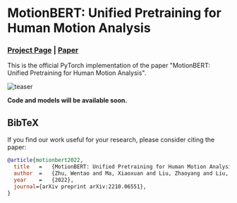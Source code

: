 # MotionBERT: Unified Pretraining for Human Motion Analysis

### [Project Page](https://motionbert.github.io/) | [Paper](https://arxiv.org/pdf/2210.06551.pdf)

This is the official PyTorch implementation of the paper "MotionBERT: Unified Pretraining for Human Motion Analysis".

![teaser](https://motionbert.github.io/assets/teaser.gif)



**Code and models will be available soon.**



## BibTeX

If you find our work useful for your research, please consider citing the paper:

```bibtex
@article{motionbert2022,
  title   =   {MotionBERT: Unified Pretraining for Human Motion Analysis}, 
  author  =   {Zhu, Wentao and Ma, Xiaoxuan and Liu, Zhaoyang and Liu, Libin and Wu, Wayne and Wang, Yizhou},
  year    =   {2022},
  journal={arXiv preprint arXiv:2210.06551},
}
```

